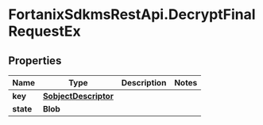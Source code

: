 # FortanixSdkmsRestApi.DecryptFinalRequestEx

## Properties
Name | Type | Description | Notes
------------ | ------------- | ------------- | -------------
**key** | [**SobjectDescriptor**](SobjectDescriptor.md) |  | 
**state** | **Blob** |  | 


